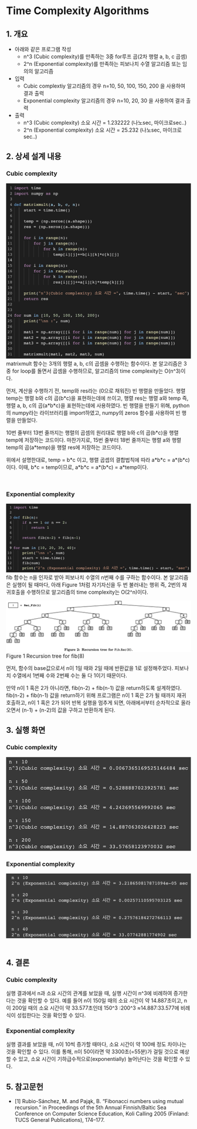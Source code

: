 # Time Complexity Algorithms

## 1. 개요
- 아래와 같은 프로그램 작성
	- n^3 (Cubic complexity)를 만족하는 3중 for루프 곱(2차 행렬 a, b, c 곱셈)
	- 2^n (Exponential complexity)를 만족하는 피보나치 수열 알고리즘 또는 임의의 알고리즘 
- 입력
	- Cubic complextiy 알고리즘의 경우 n=10, 50, 100, 150, 200 을 사용하여 결과 출력
	- Exponential complexity 알고리즘의 경우 n=10, 20, 30 을 사용하여 결과 출력
- 출력
	- n^3 (Cubic complexity) 소요 시간 = 1.232222 (나노sec, 마이크로sec..)
	- 2^n (Exponential complexity) 소요 시간 = 25.232 (나노sec, 마이크로sec..)
 
## 2. 상세 설계 내용
### Cubic complexity
![Cubic_complexity_code](Cubic_complexity_code.png) 
matrixmult 함수는 3개의 행렬 a, b, c의 곱셈을 수행하는 함수이다. 본 알고리즘은 3중 for loop를 돌면서 곱셈을 수행하므로, 알고리즘의 time complexity는 O(n^3)이다.

먼저, 계산을 수행하기 전, temp와 res라는 (0으로 채워진) 빈 행렬을 만들었다. 행렬 temp는 행렬 b와 c의 곱(b\*c)을 표현하는데에 쓰이고, 행렬 res는 행렬 a와 temp 즉, 행렬 a, b, c의 곱(a\*b\*c)을 표현하는데에 사용하였다. 빈 행렬을 만들기 위해, python의 numpy라는 라이브러리를 import하였고, numpy의 zeros 함수를 사용하여 빈 행렬을 만들었다.

10번 줄부터 13번 줄까지는 행렬의 곱셈의 원리대로 행렬 b와 c의 곱(b\*c)을 행렬 temp에 저장하는 코드이다. 마찬가지로, 15번 줄부터 18번 줄까지는 행렬 a와 행렬 temp의 곱(a\*temp)을 행렬 res에 저장하는 코드이다.

위에서 설명한대로, temp = b\*c 이고, 행렬 곱셉의 결합법칙에 따라 a\*b\*c = a\*(b\*c)이다. 이때, b\*c = temp이므로, a\*b\*c = a\*(b\*c) = a\*temp이다.

 
### Exponential complexity
![Exponential_complexity_code](Exponential_complexity_code.png) 
fib 함수는 n을 인자로 받아 피보나치 수열의 n번째 수를 구하는 함수이다. 본 알고리즘은 실행이 될 때마다, 아래 Figure 1처럼 자기자신을 두 번 불러내는 행위 즉, 2번의 재귀호출을 수행하므로 알고리즘의 time complexity는 O(2^n)이다.

![Figure 1](Figure%201.png) 
Figure 1 Recursion tree for fib(8)<br>


먼저, 함수의 base값으로서 n이 1일 때와 2일 때에 반환값을 1로 설정해주었다. 피보나치 수열에서 1번째 수와 2번째 수는 둘 다 1이기 때문이다. 

만약 n이 1 혹은 2가 아니라면, fib(n-2) + fib(n-1) 값을 return하도록 설계하였다. fib(n-2) + fib(n-1) 값을 return하기 위해 프로그램은 n이 1 혹은 2가 될 때까지 재귀호출하고, n이 1 혹은 2가 되어 반복 실행을 멈추게 되면, 아래에서부터 순차적으로 올라오면서 (n-1) + (n-2)의 값을 구하고 반환하게 된다.
 
## 3. 실행 화면
### Cubic complexity
![Cubic_complexity_result](Cubic_complexity_result.png) 

### Exponential complexity
![Exponential_complexity_result](Exponential_complexity_result.png) 
 
## 4. 결론
### Cubic complexity
실행 결과에서 n과 소요 시간의 관계를 보았을 때, 실행 시간이 n^3에 비례하여 증가한다는 것을 확인할 수 있다. 예를 들어 n이 150일 때의 소요 시간이 약 14.887초이고, n이 200일 때의 소요 시간이 약 33.577초인데 150^3 ∶200^3  ≈14.887∶33.577에 비례식이 성립한다는 것을 확인할 수 있다.

### Exponential complexity
실행 결과를 보았을 때, n이 10씩 증가할 때마다, 소요 시간이 약 100배 정도 차이나는 것을 확인할 수 있다. 이를 통해, n이 50이라면 약 3300초(=55분)가 걸릴 것으로 예상할 수 있고, 소요 시간이 기하급수적으로(exponentially) 늘어난다는 것을 확인할 수 있다.

## 5. 참고문헌
- [1] Rubio-Sánchez, M. and Pająk, B. “Fibonacci numbers using mutual recursion.” in Proceedings of the 5th Annual Finnish/Baltic Sea Conference on Computer Science Education, Koli Calling 2005 (Finland: TUCS General Publications), 174–177.
